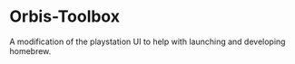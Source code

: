 # Orbis-Toolbox
A modification of the playstation UI to help with launching and developing homebrew.
